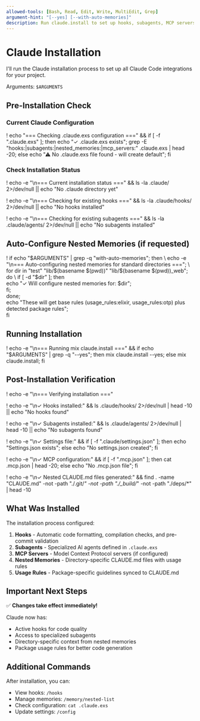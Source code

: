```yaml
---
allowed-tools: [Bash, Read, Edit, Write, MultiEdit, Grep]
argument-hint: "[--yes] [--with-auto-memories]"
description: Run claude.install to set up hooks, subagents, MCP servers, and nested memories
---
```


# Claude Installation

I'll run the Claude installation process to set up all Claude Code integrations for your project.

Arguments: `$ARGUMENTS`

## Pre-Installation Check

### Current Claude Configuration

! echo "=== Checking .claude.exs configuration ===" && if [ -f ".claude.exs" ]; then echo "✓ .claude.exs exists"; grep -E "hooks:|subagents:|nested_memories:|mcp_servers:" .claude.exs | head -20; else echo "⚠ No .claude.exs file found - will create default"; fi

### Check Installation Status

! echo -e "\n=== Current installation status ===" && ls -la .claude/ 2>/dev/null || echo "No .claude directory yet"

! echo -e "\n=== Checking for existing hooks ===" && ls -la .claude/hooks/ 2>/dev/null || echo "No hooks installed"

! echo -e "\n=== Checking for existing subagents ===" && ls -la .claude/agents/ 2>/dev/null || echo "No subagents installed"

## Auto-Configure Nested Memories (if requested)

! if echo "$ARGUMENTS" | grep -q "with-auto-memories"; then \
    echo -e "\n=== Auto-configuring nested memories for standard directories ==="; \
    for dir in "test" "lib/$(basename $(pwd))" "lib/$(basename $(pwd))_web"; do \
      if [ -d "$dir" ]; then \
        echo "✓ Will configure nested memories for: $dir"; \
      fi; \
    done; \
    echo "These will get base rules (usage_rules:elixir, usage_rules:otp) plus detected package rules"; \
  fi

## Running Installation

! echo -e "\n=== Running mix claude.install ===" && if echo "$ARGUMENTS" | grep -q "\-\-yes"; then mix claude.install --yes; else mix claude.install; fi

## Post-Installation Verification

! echo -e "\n=== Verifying installation ===" 

! echo -e "\n✓ Hooks installed:" && ls .claude/hooks/ 2>/dev/null | head -10 || echo "No hooks found"

! echo -e "\n✓ Subagents installed:" && ls .claude/agents/ 2>/dev/null | head -10 || echo "No subagents found"

! echo -e "\n✓ Settings file:" && if [ -f ".claude/settings.json" ]; then echo "Settings.json exists"; else echo "No settings.json created"; fi

! echo -e "\n✓ MCP configuration:" && if [ -f ".mcp.json" ]; then cat .mcp.json | head -20; else echo "No .mcp.json file"; fi

! echo -e "\n✓ Nested CLAUDE.md files generated:" && find . -name "CLAUDE.md" -not -path "./.git/*" -not -path "./_build/*" -not -path "./deps/*" | head -10

## What Was Installed

The installation process configured:

1. **Hooks** - Automatic code formatting, compilation checks, and pre-commit validation
2. **Subagents** - Specialized AI agents defined in `.claude.exs`
3. **MCP Servers** - Model Context Protocol servers (if configured)
4. **Nested Memories** - Directory-specific CLAUDE.md files with usage rules
5. **Usage Rules** - Package-specific guidelines synced to CLAUDE.md

## Important Next Steps

✅ **Changes take effect immediately!**

Claude now has:
- Active hooks for code quality
- Access to specialized subagents
- Directory-specific context from nested memories
- Package usage rules for better code generation

## Additional Commands

After installation, you can:
- View hooks: `/hooks`
- Manage memories: `/memory/nested-list`
- Check configuration: `cat .claude.exs`
- Update settings: `/config`
